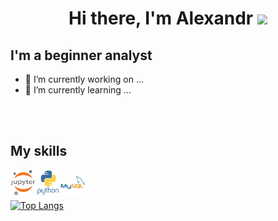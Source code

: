 <h1 align="center">Hi there, I'm Alexandr</a> 
<img src="https://github.com/blackcater/blackcater/raw/main/images/Hi.gif" height="32"/></h1>


## I'm a beginner analyst

- 🔭 I’m currently working on ...
- 🌱 I’m currently learning ...

<br />
<br />

## My skills

<img align="left" width="40px" src="https://github.com/devicons/devicon/blob/master/icons/jupyter/jupyter-original-wordmark.svg"/>
<img align="left" width="40px" src="https://github.com/devicons/devicon/blob/master/icons/python/python-original-wordmark.svg"/>
<img align="left" width="40px" src="https://github.com/devicons/devicon/blob/master/icons/mysql/mysql-original-wordmark.svg"/>

<br />
<br />

<!---Для подробной версии-->
[![Top Langs](https://github-readme-stats.vercel.app/api/top-langs/?username=osulel12)](https://github.com/osulel12/First_assignments)